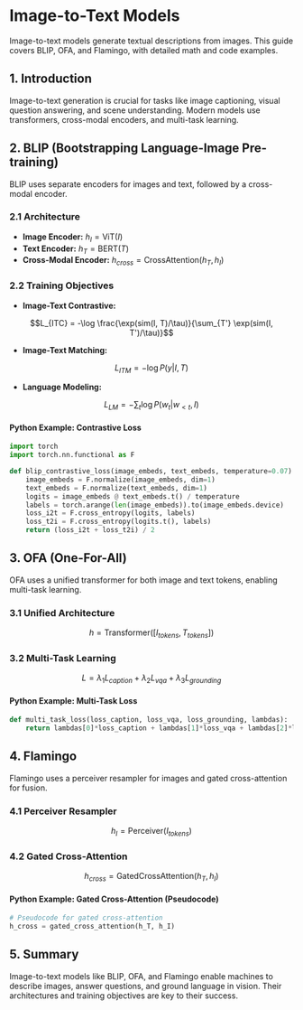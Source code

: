 # Image-to-Text Models

Image-to-text models generate textual descriptions from images. This guide covers BLIP, OFA, and Flamingo, with detailed math and code examples.

## 1. Introduction

Image-to-text generation is crucial for tasks like image captioning, visual question answering, and scene understanding. Modern models use transformers, cross-modal encoders, and multi-task learning.

## 2. BLIP (Bootstrapping Language-Image Pre-training)

BLIP uses separate encoders for images and text, followed by a cross-modal encoder.

### 2.1 Architecture

- **Image Encoder:** $`h_I = \text{ViT}(I)`$
- **Text Encoder:** $`h_T = \text{BERT}(T)`$
- **Cross-Modal Encoder:** $`h_{cross} = \text{CrossAttention}(h_T, h_I)`$

### 2.2 Training Objectives

- **Image-Text Contrastive:**
```math
L_{ITC} = -\log \frac{\exp(sim(I, T)/\tau)}{\sum_{T'} \exp(sim(I, T')/\tau)}
```
- **Image-Text Matching:**
```math
L_{ITM} = -\log P(y|I, T)
```
- **Language Modeling:**
```math
L_{LM} = -\sum_{t} \log P(w_t|w_{<t}, I)
```

#### Python Example: Contrastive Loss

```python
import torch
import torch.nn.functional as F

def blip_contrastive_loss(image_embeds, text_embeds, temperature=0.07):
    image_embeds = F.normalize(image_embeds, dim=1)
    text_embeds = F.normalize(text_embeds, dim=1)
    logits = image_embeds @ text_embeds.t() / temperature
    labels = torch.arange(len(image_embeds)).to(image_embeds.device)
    loss_i2t = F.cross_entropy(logits, labels)
    loss_t2i = F.cross_entropy(logits.t(), labels)
    return (loss_i2t + loss_t2i) / 2
```

## 3. OFA (One-For-All)

OFA uses a unified transformer for both image and text tokens, enabling multi-task learning.

### 3.1 Unified Architecture

```math
h = \text{Transformer}([I_{tokens}, T_{tokens}])
```

### 3.2 Multi-Task Learning

```math
L = \lambda_1 L_{caption} + \lambda_2 L_{vqa} + \lambda_3 L_{grounding}
```

#### Python Example: Multi-Task Loss

```python
def multi_task_loss(loss_caption, loss_vqa, loss_grounding, lambdas):
    return lambdas[0]*loss_caption + lambdas[1]*loss_vqa + lambdas[2]*loss_grounding
```

## 4. Flamingo

Flamingo uses a perceiver resampler for images and gated cross-attention for fusion.

### 4.1 Perceiver Resampler

```math
h_I = \text{Perceiver}(I_{tokens})
```

### 4.2 Gated Cross-Attention

```math
h_{cross} = \text{GatedCrossAttention}(h_T, h_I)
```

#### Python Example: Gated Cross-Attention (Pseudocode)

```python
# Pseudocode for gated cross-attention
h_cross = gated_cross_attention(h_T, h_I)
```

## 5. Summary

Image-to-text models like BLIP, OFA, and Flamingo enable machines to describe images, answer questions, and ground language in vision. Their architectures and training objectives are key to their success. 